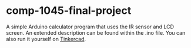 # comp-1045-final-project
A simple Arduino calculator program that uses the IR sensor and LCD screen.
An extended description can be found within the .ino file.
You can also run it yourself on [Tinkercad](https://www.tinkercad.com/things/hpLlR58uzjX).

